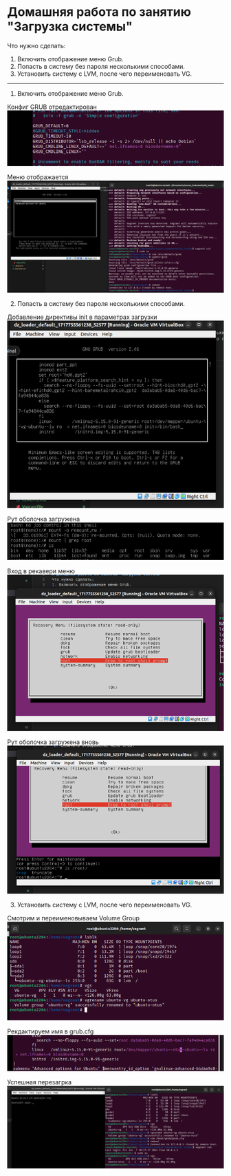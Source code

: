 # Домашняя работа по занятию "Загрузка системы"
Что нужно сделать:
1. Включить отображение меню Grub.
2. Попасть в систему без пароля несколькими способами.
3. Установить систему с LVM, после чего переименовать VG.

---
1. Включить отображение меню Grub.

Конфиг GRUB отредактирован 
![1](./images/1.png)

Меню отображается
![2](./images/2.png)

2. Попасть в систему без пароля несколькими способами.

Добавление директивы init в параметрах загрузки
![3](./images/3.png)

Рут оболочка загружена
![4](./images/4.png)

Вход в рекавери меню 
![5](./images/5.png)

Рут оболочка загружена вновь
![6](./images/6.png)

3. Установить систему с LVM, после чего переименовать VG.

Смотрим и переименовываем Volume Group 
![7](./images/7.png)

Рекдактируем имя в grub.cfg
![8](./images/8.png)

Успешная перезагрка 
![9](./images/9.png)
